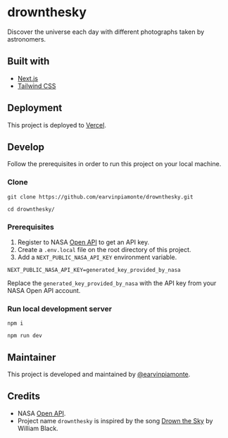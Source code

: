 # drownthesky

Discover the universe each day with different photographs taken by astronomers.

## Built with

- [Next.js](https://nextjs.org)
- [Tailwind CSS](https://tailwindcss.com/)

## Deployment

This project is deployed to [Vercel](https://vercel.com/).

## Develop

Follow the prerequisites in order to run this project on your local machine.

### Clone

```
git clone https://github.com/earvinpiamonte/drownthesky.git
```

```
cd drownthesky/
```

### Prerequisites

1. Register to NASA [Open API](https://api.nasa.gov) to get an API key.
1. Create a `.env.local` file on the root directory of this project.
1. Add a `NEXT_PUBLIC_NASA_API_KEY` environment variable.

```
NEXT_PUBLIC_NASA_API_KEY=generated_key_provided_by_nasa
```

Replace the `generated_key_provided_by_nasa` with the API key from your NASA Open API account.

### Run local development server

```
npm i
```

```
npm run dev
```

## Maintainer

This project is developed and maintained by [@earvinpiamonte](https://twitter.com/earvinpiamonte).

## Credits

- NASA [Open API](https://api.nasa.gov).
- Project name `drownthesky` is inspired by the song [Drown the Sky](https://www.youtube.com/watch?v=2rZ38L4rMT4) by William Black.
